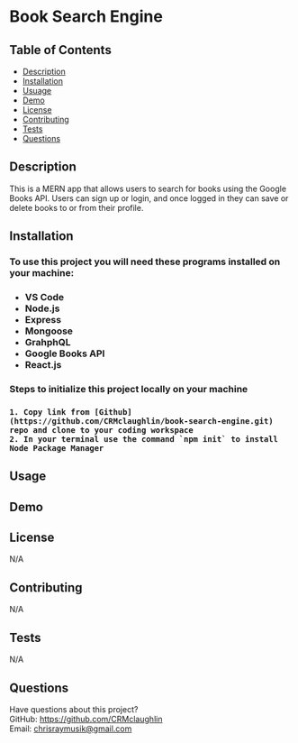 # Book Search Engine 

## Table of Contents
  * [Description](#description)
  * [Installation](#installation)
  * [Usuage](#usage)
  * [Demo](#demo)
  * [License](#license)
  * [Contributing](#contributing)
  * [Tests](#tests)
  * [Questions](#questions)

  ## Description
  This is a MERN app that allows users to search for books using the Google Books API. Users can sign up or login, and once logged in they can save or delete books to or from their profile.
  
  ## Installation
  <h3> To use this project you will need these programs installed on your machine:<h3>
  
  * VS Code
  * Node.js
  * Express
  * Mongoose 
  * GrahphQL
  * Google Books API
  * React.js
  
  
  
  
  <h3> Steps to initialize this project locally on your machine <h3>
    
    1. Copy link from [Github](https://github.com/CRMclaughlin/book-search-engine.git) repo and clone to your coding workspace
    2. In your terminal use the command `npm init` to install Node Package Manager
  

  
## Usage 
  

  
## Demo



## License
N/A
  
  
## Contributing

N/A
  
## Tests
N/A
  
## Questions
Have questions about this project?  
GitHub: https://github.com/CRMclaughlin  
Email: chrisraymusik@gmail.com
